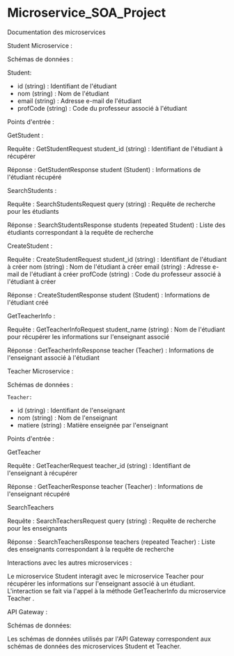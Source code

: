 # Microservice_SOA_Project

Documentation des microservices


Student Microservice : 

Schémas de données :

Student:

- id (string) : Identifiant de l'étudiant
- nom (string) : Nom de l'étudiant
- email (string) : Adresse e-mail de l'étudiant
- profCode (string) : Code du professeur associé à l'étudiant

Points d'entrée : 

GetStudent :

Requête : GetStudentRequest
student_id (string) : Identifiant de l'étudiant à récupérer

Réponse : GetStudentResponse
student (Student) : Informations de l'étudiant récupéré

SearchStudents : 

Requête : SearchStudentsRequest
query (string) : Requête de recherche pour les étudiants

Réponse : SearchStudentsResponse
students (repeated Student) : Liste des étudiants correspondant à la requête de recherche

CreateStudent : 

Requête : CreateStudentRequest
student_id (string) : Identifiant de l'étudiant à créer
nom (string) : Nom de l'étudiant à créer
email (string) : Adresse e-mail de l'étudiant à créer
profCode (string) : Code du professeur associé à l'étudiant à créer

Réponse : CreateStudentResponse
student (Student) : Informations de l'étudiant créé

GetTeacherInfo : 

Requête : GetTeacherInfoRequest
student_name (string) : Nom de l'étudiant pour récupérer les informations sur l'enseignant associé

Réponse : GetTeacherInfoResponse
teacher (Teacher) : Informations de l'enseignant associé à l'étudiant 


Teacher Microservice : 

Schémas de données :

	Teacher:

- id (string) : Identifiant de l'enseignant
- nom (string) : Nom de l'enseignant
- matiere (string) : Matière enseignée par l'enseignant

Points d'entrée : 

GetTeacher

Requête : GetTeacherRequest
teacher_id (string) : Identifiant de l'enseignant à récupérer

Réponse : GetTeacherResponse
teacher (Teacher) : Informations de l'enseignant récupéré



SearchTeachers

Requête : SearchTeachersRequest
query (string) : Requête de recherche pour les enseignants

Réponse : SearchTeachersResponse
teachers (repeated Teacher) : Liste des enseignants correspondant à la requête de recherche


Interactions avec les autres microservices : 

Le microservice Student interagit avec le microservice Teacher pour récupérer les informations sur l'enseignant associé à un étudiant. L'interaction se fait via l'appel à la méthode GetTeacherInfo du microservice Teacher .

API Gateway : 

Schémas de données:

Les schémas de données utilisés par l'API Gateway correspondent aux schémas de données des microservices Student et Teacher.




